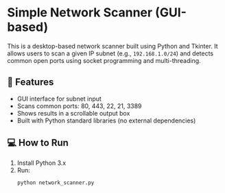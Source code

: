 # Simple Network Scanner (GUI-based)

This is a desktop-based network scanner built using Python and Tkinter. It allows users to scan a given IP subnet (e.g., `192.168.1.0/24`) and detects common open ports using socket programming and multi-threading.

## 🔧 Features
- GUI interface for subnet input
- Scans common ports: 80, 443, 22, 21, 3389
- Shows results in a scrollable output box
- Built with Python standard libraries (no external dependencies)

## 💻 How to Run
1. Install Python 3.x
2. Run:
   ```bash
   python network_scanner.py
